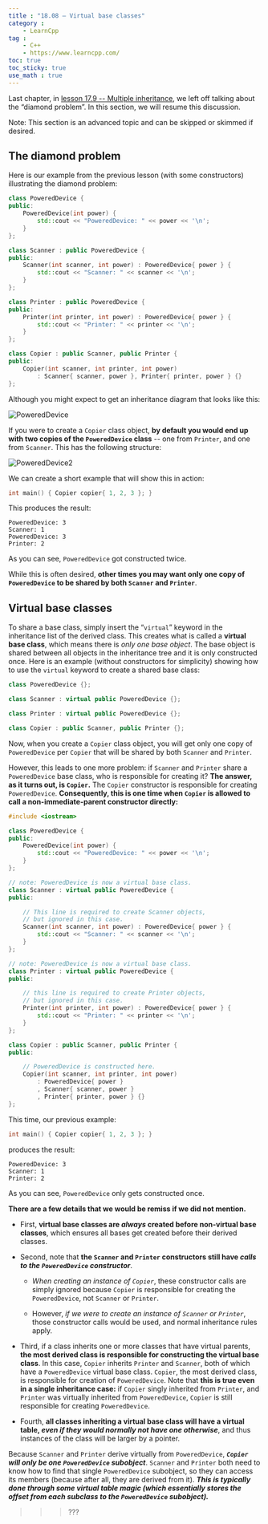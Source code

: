 ```yaml
---
title : "18.08 — Virtual base classes"
category :
    - LearnCpp
tag : 
    - C++
    - https://www.learncpp.com/
toc: true  
toc_sticky: true 
use_math : true
---
```



Last chapter, in [lesson 17.9 -- Multiple inheritance](https://www.learncpp.com/cpp-tutorial/multiple-inheritance/), we left off talking about the “diamond problem”. In this section, we will resume this discussion.

Note: This section is an advanced topic and can be skipped or skimmed if desired.


## The diamond problem

Here is our example from the previous lesson (with some constructors) illustrating the diamond problem:

```c++
class PoweredDevice {
public:
    PoweredDevice(int power) {
        std::cout << "PoweredDevice: " << power << '\n';
    }
};

class Scanner : public PoweredDevice {
public:
    Scanner(int scanner, int power) : PoweredDevice{ power } {
        std::cout << "Scanner: " << scanner << '\n';
    }
};

class Printer : public PoweredDevice {
public:
    Printer(int printer, int power) : PoweredDevice{ power } {
        std::cout << "Printer: " << printer << '\n';
    }
};

class Copier : public Scanner, public Printer {
public:
    Copier(int scanner, int printer, int power)
        : Scanner{ scanner, power }, Printer{ printer, power } {}
};
```

Although you might expect to get an inheritance diagram that looks like this:

![PoweredDevice](https://www.learncpp.com/images/CppTutorial/Section11/PoweredDevice.gif)

If you were to create a `Copier` class object, **by default you would end up with two copies of the `PoweredDevice` class** -- one from `Printer`, and one from `Scanner`. This has the following structure:

![PoweredDevice2](https://www.learncpp.com/images/CppTutorial/Section11/PoweredDevice2.gif)

We can create a short example that will show this in action:

```c++
int main() { Copier copier{ 1, 2, 3 }; }
```

This produces the result:

```
PoweredDevice: 3
Scanner: 1
PoweredDevice: 3
Printer: 2
```

As you can see, `PoweredDevice` got constructed twice.

While this is often desired, **other times you may want only one copy of `PoweredDevice` to be shared by both `Scanner` and `Printer`**.


## Virtual base classes

To share a base class, simply insert the “`virtual`” keyword in the inheritance list of the derived class. This creates what is called a **virtual base class**, which means there is *only one base object*. The base object is shared between all objects in the inheritance tree and it is only constructed once. Here is an example (without constructors for simplicity) showing how to use the `virtual` keyword to create a shared base class:

```c++
class PoweredDevice {};

class Scanner : virtual public PoweredDevice {};

class Printer : virtual public PoweredDevice {};

class Copier : public Scanner, public Printer {};
```

Now, when you create a `Copier` class object, you will get only one copy of `PoweredDevice` per `Copier` that will be shared by both `Scanner` and `Printer`.

However, this leads to one more problem: if `Scanner` and `Printer` share a `PoweredDevice` base class, who is responsible for creating it? **The answer, as it turns out, is `Copier`.** The `Copier` constructor is responsible for creating `PoweredDevice`. **Consequently, this is one time when `Copier` is allowed to call a non-immediate-parent constructor directly:**

```c++
#include <iostream>

class PoweredDevice {
public:
    PoweredDevice(int power) {
        std::cout << "PoweredDevice: " << power << '\n';
    }
};

// note: PoweredDevice is now a virtual base class.
class Scanner : virtual public PoweredDevice {
public:

    // This line is required to create Scanner objects,
    // but ignored in this case.
    Scanner(int scanner, int power) : PoweredDevice{ power } {
        std::cout << "Scanner: " << scanner << '\n';
    }
};

// note: PoweredDevice is now a virtual base class.
class Printer : virtual public PoweredDevice {
public:

    // this line is required to create Printer objects,
    // but ignored in this case.
    Printer(int printer, int power) : PoweredDevice{ power } {
        std::cout << "Printer: " << printer << '\n';
    }
};

class Copier : public Scanner, public Printer {
public:

    // PoweredDevice is constructed here.
    Copier(int scanner, int printer, int power)
        : PoweredDevice{ power }
        , Scanner{ scanner, power }
        , Printer{ printer, power } {}
};
```

This time, our previous example:

```c++
int main() { Copier copier{ 1, 2, 3 }; }
```

produces the result:

```
PoweredDevice: 3
Scanner: 1
Printer: 2
```

As you can see, `PoweredDevice` only gets constructed once.

**There are a few details that we would be remiss if we did not mention.**

- First, **virtual base classes are *always* created before non-virtual base classes**, which ensures all bases get created before their derived classes.

- Second, note that **the `Scanner` and `Printer` constructors still have *calls to the `PoweredDevice` constructor***. 

    - *When creating an instance of `Copier`*, these constructor calls are simply ignored because `Copier` is responsible for creating the `PoweredDevice`, not `Scanner` or `Printer`. 
    
    - However, *if we were to create an instance of `Scanner` or `Printer`*, those constructor calls would be used, and normal inheritance rules apply.

- Third, if a class inherits one or more classes that have virtual parents, **the most derived class is responsible for constructing the virtual base class**. In this case, `Copier` inherits `Printer` and `Scanner`, both of which have a `PoweredDevice` virtual base class. `Copier`, the most derived class, is responsible for creation of `PoweredDevice`. Note that **this is true even in a single inheritance case:** if `Copier` singly inherited from `Printer`, and `Printer` was virtually inherited from `PoweredDevice`, `Copier` is still responsible for creating `PoweredDevice`.

- Fourth, **all classes inheriting a virtual base class will have a virtual table, *even if they would normally not have one otherwise***, and thus instances of the class will be larger by a pointer.

Because `Scanner` and `Printer` derive virtually from `PoweredDevice`, ***`Copier` will only be one `PoweredDevice` subobject***. `Scanner` and `Printer` both need to know how to find that single `PoweredDevice` subobject, so they can access its members (because after all, they are derived from it). ***This is typically done through some virtual table magic (which essentially stores the offset from each subclass to the `PoweredDevice` subobject).***

>>> ???